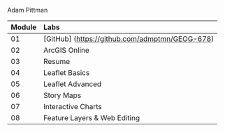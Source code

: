 Adam Pittman

| Module | Labs |
|:-------|:---------|
| 01 | [GitHub] (https://github.com/admptmn/GEOG-678)
| 02 | ArcGIS Online |
| 03 | Resume |
| 04 | Leaflet Basics |
| 05 | Leaflet Advanced |
| 06 | Story Maps |
| 07 | Interactive Charts |
| 08 | Feature Layers & Web Editing |
